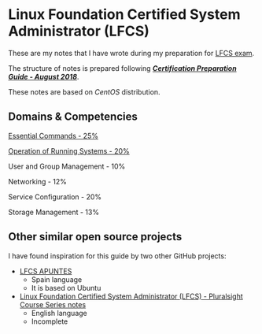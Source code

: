 # Linux Foundation Certified System Administrator (LFCS) 

These are my notes that I have wrote during my preparation for [LFCS exam](https://training.linuxfoundation.org/certification/linux-foundation-certified-sysadmin-lfcs/).

The structure of notes is prepared following [***Certification Preparation Guide - August 2018***](https://training.linuxfoundation.org/resources/publications/certification-preparation-guide/).

These notes are based on *CentOS* distribution.

## Domains & Competencies

[Essential Commands - 25%](EssentialCommands.md)

[Operation of Running Systems - 20%](OperationofRunningSystems.md)

User and Group Management - 10%

Networking - 12%

Service Configuration - 20%

Storage Management - 13%

## Other similar open source projects

I have found inspiration for this guide by two other GitHub projects:

* [LFCS APUNTES](https://github.com/s-nt-s/LFS201/blob/master/LFCS/APUNTES.md)
  * Spain language
  * It is based on Ubuntu
* [Linux Foundation Certified System Administrator (LFCS) - Pluralsight Course Series notes](https://github.com/digitalbear/lfcs)
  * English language
  * Incomplete

